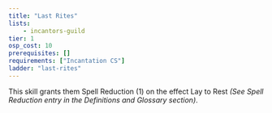 ```yaml
---
title: "Last Rites"
lists:
    - incantors-guild
tier: 1
osp_cost: 10
prerequisites: []
requirements: ["Incantation CS"]
ladder: "last-rites"
---
```

This skill grants them Spell Reduction (1) on the effect Lay to Rest _(See Spell Reduction entry in the Definitions and Glossary section)_.